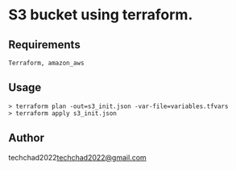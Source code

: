 # S3 bucket using terraform.

## Requirements
    Terraform, amazon_aws
## Usage
    > terraform plan -out=s3_init.json -var-file=variables.tfvars
    > terraform apply s3_init.json
## Author
techchad2022<techchad2022@gmail.com>